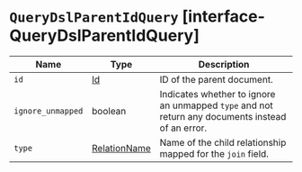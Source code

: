 # `QueryDslParentIdQuery` [interface-QueryDslParentIdQuery]

| Name | Type | Description |
| - | - | - |
| `id` | [Id](./Id.md) | ID of the parent document. |
| `ignore_unmapped` | boolean | Indicates whether to ignore an unmapped `type` and not return any documents instead of an error. |
| `type` | [RelationName](./RelationName.md) | Name of the child relationship mapped for the `join` field. |
